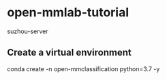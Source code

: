 # open-mmlab-tutorial
suzhou-server

## Create a virtual environment

conda create -n open-mmclassification python=3.7 -y
